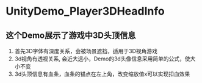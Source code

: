# UnityDemo_Player3DHeadInfo

## 这个Demo展示了游戏中3D头顶信息
1. 首先3D字体有深度关系，会被场景遮挡，适用于3D视角游戏
2. 3d视角有透视关系, 会近大远小，Demo的3d头像信息采用简单的公式，使大小不变
3. 3d头顶信息有血条，血条的锚点在左上角，改变缩放值x可以实现扣血效果

